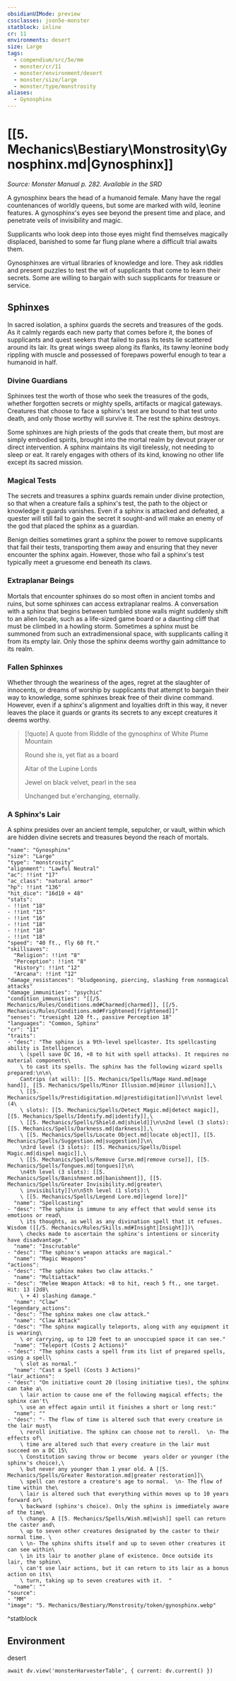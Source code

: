 ```yaml
---
obsidianUIMode: preview
cssclasses: json5e-monster
statblock: inline
cr: 11
environments: desert
size: Large
tags:
  - compendium/src/5e/mm
  - monster/cr/11
  - monster/environment/desert
  - monster/size/large
  - monster/type/monstrosity
aliases:
  - Gynosphinx
---
```

# [[5. Mechanics\Bestiary\Monstrosity\Gynosphinx.md|Gynosphinx]]
*Source: Monster Manual p. 282. Available in the <span title='Systems Reference Document (5.1)'>SRD</span>*

A gynosphinx bears the head of a humanoid female. Many have the regal countenances of worldly queens, but some are marked with wild, leonine features. A gynosphinx's eyes see beyond the present time and place, and penetrate veils of invisibility and magic.

Supplicants who look deep into those eyes might find themselves magically displaced, banished to some far flung plane where a difficult trial awaits them.

Gynosphinxes are virtual libraries of knowledge and lore. They ask riddles and present puzzles to test the wit of supplicants that come to learn their secrets. Some are willing to bargain with such supplicants for treasure or service.

## Sphinxes

In sacred isolation, a sphinx guards the secrets and treasures of the gods. As it calmly regards each new party that comes before it, the bones of supplicants and quest seekers that failed to pass its tests lie scattered around its lair. Its great wings sweep along its flanks, its tawny leonine body rippling with muscle and possessed of forepaws powerful enough to tear a humanoid in half.

### Divine Guardians

Sphinxes test the worth of those who seek the treasures of the gods, whether forgotten secrets or mighty spells, artifacts or magical gateways. Creatures that choose to face a sphinx's test are bound to that test unto death, and only those worthy will survive it. The rest the sphinx destroys.

Some sphinxes are high priests of the gods that create them, but most are simply embodied spirits, brought into the mortal realm by devout prayer or direct intervention. A sphinx maintains its vigil tirelessly, not needing to sleep or eat. It rarely engages with others of its kind, knowing no other life except its sacred mission.

### Magical Tests

The secrets and treasures a sphinx guards remain under divine protection, so that when a creature fails a sphinx's test, the path to the object or knowledge it guards vanishes. Even if a sphinx is attacked and defeated, a quester will still fail to gain the secret it sought-and will make an enemy of the god that placed the sphinx as a guardian.

Benign deities sometimes grant a sphinx the power to remove supplicants that fail their tests, transporting them away and ensuring that they never encounter the sphinx again. However, those who fail a sphinx's test typically meet a gruesome end beneath its claws.

### Extraplanar Beings

Mortals that encounter sphinxes do so most often in ancient tombs and ruins, but some sphinxes can access extraplanar realms. A conversation with a sphinx that begins between tumbled stone walls might suddenly shift to an alien locale, such as a life-sized game board or a daunting cliff that must be climbed in a howling storm. Sometimes a sphinx must be summoned from such an extradimensional space, with supplicants calling it from its empty lair. Only those the sphinx deems worthy gain admittance to its realm.

### Fallen Sphinxes

Whether through the weariness of the ages, regret at the slaughter of innocents, or dreams of worship by supplicants that attempt to bargain their way to knowledge, some sphinxes break free of their divine command. However, even if a sphinx's alignment and loyalties drift in this way, it never leaves the place it guards or grants its secrets to any except creatures it deems worthy.

> [!quote] A quote from Riddle of the gynosphinx of White Plume Mountain  
> 
> Round she is, yet flat as a board
> 
> Altar of the Lupine Lords
> 
> Jewel on black velvet, pearl in the sea
> 
> Unchanged but e'erchanging, eternally.

### A Sphinx's Lair

A sphinx presides over an ancient temple, sepulcher, or vault, within which are hidden divine secrets and treasures beyond the reach of mortals.

```statblock
"name": "Gynosphinx"
"size": "Large"
"type": "monstrosity"
"alignment": "Lawful Neutral"
"ac": !!int "17"
"ac_class": "natural armor"
"hp": !!int "136"
"hit_dice": "16d10 + 48"
"stats":
- !!int "18"
- !!int "15"
- !!int "16"
- !!int "18"
- !!int "18"
- !!int "18"
"speed": "40 ft., fly 60 ft."
"skillsaves":
  "Religion": !!int "8"
  "Perception": !!int "8"
  "History": !!int "12"
  "Arcana": !!int "12"
"damage_resistances": "bludgeoning, piercing, slashing from nonmagical attacks"
"damage_immunities": "psychic"
"condition_immunities": "[[/5. Mechanics/Rules/Conditions.md#Charmed|charmed]], [[/5. Mechanics/Rules/Conditions.md#Frightened|frightened]]"
"senses": "truesight 120 ft., passive Perception 18"
"languages": "Common, Sphinx"
"cr": "11"
"traits":
- "desc": "The sphinx is a 9th-level spellcaster. Its spellcasting ability is Intelligence\
    \ (spell save DC 16, +8 to hit with spell attacks). It requires no material components\
    \ to cast its spells. The sphinx has the following wizard spells prepared:\n\n\
    Cantrips (at will): [[5. Mechanics/Spells/Mage Hand.md|mage hand]], [[5. Mechanics/Spells/Minor Illusion.md|minor illusion]],\
    \ [[5. Mechanics/Spells/Prestidigitation.md|prestidigitation]]\n\n1st level (4\
    \ slots): [[5. Mechanics/Spells/Detect Magic.md|detect magic]], [[5. Mechanics/Spells/Identify.md|identify]],\
    \ [[5. Mechanics/Spells/Shield.md|shield]]\n\n2nd level (3 slots): [[5. Mechanics/Spells/Darkness.md|darkness]],\
    \ [[5. Mechanics/Spells/Locate Object.md|locate object]], [[5. Mechanics/Spells/Suggestion.md|suggestion]]\n\
    \n3rd level (3 slots): [[5. Mechanics/Spells/Dispel Magic.md|dispel magic]],\
    \ [[5. Mechanics/Spells/Remove Curse.md|remove curse]], [[5. Mechanics/Spells/Tongues.md|tongues]]\n\
    \n4th level (3 slots): [[5. Mechanics/Spells/Banishment.md|banishment]], [[5. Mechanics/Spells/Greater Invisibility.md|greater\
    \ invisibility]]\n\n5th level (1 slots):\
    \ [[5. Mechanics/Spells/Legend Lore.md|legend lore]]"
  "name": "Spellcasting"
- "desc": "The sphinx is immune to any effect that would sense its emotions or read\
    \ its thoughts, as well as any divination spell that it refuses. Wisdom ([[/5. Mechanics/Rules/Skills.md#Insight|Insight]])\
    \ checks made to ascertain the sphinx's intentions or sincerity have disadvantage."
  "name": "Inscrutable"
- "desc": "The sphinx's weapon attacks are magical."
  "name": "Magic Weapons"
"actions":
- "desc": "The sphinx makes two claw attacks."
  "name": "Multiattack"
- "desc": "Melee Weapon Attack: +8 to hit, reach 5 ft., one target. Hit: 13 (2d8\
    \ + 4) slashing damage."
  "name": "Claw"
"legendary_actions":
- "desc": "The sphinx makes one claw attack."
  "name": "Claw Attack"
- "desc": "The sphinx magically teleports, along with any equipment it is wearing\
    \ or carrying, up to 120 feet to an unoccupied space it can see."
  "name": "Teleport (Costs 2 Actions)"
- "desc": "The sphinx casts a spell from its list of prepared spells, using a spell\
    \ slot as normal."
  "name": "Cast a Spell (Costs 3 Actions)"
"lair_actions":
- "desc": "On initiative count 20 (losing initiative ties), the sphinx can take a\
    \ lair action to cause one of the following magical effects; the sphinx can't\
    \ use an effect again until it finishes a short or long rest:"
  "name": ""
- "desc": "- The flow of time is altered such that every creature in the lair must\
    \ reroll initiative. The sphinx can choose not to reroll.  \n- The effects of\
    \ time are altered such that every creature in the lair must succeed on a DC 15\
    \ Constitution saving throw or become  years older or younger (the sphinx's choice),\
    \ but never any younger than 1 year old. A [[5. Mechanics/Spells/Greater Restoration.md|greater restoration]]\
    \ spell can restore a creature's age to normal.  \n- The flow of time within the\
    \ lair is altered such that everything within moves up to 10 years forward or\
    \ backward (sphinx's choice). Only the sphinx is immediately aware of the time\
    \ change. A [[5. Mechanics/Spells/Wish.md|wish]] spell can return the caster and\
    \ up to seven other creatures designated by the caster to their normal time. \
    \ \n- The sphinx shifts itself and up to seven other creatures it can see within\
    \ in its lair to another plane of existence. Once outside its lair, the sphinx\
    \ can't use lair actions, but it can return to its lair as a bonus action on its\
    \ turn, taking up to seven creatures with it.  "
  "name": ""
"source":
- "MM"
"image": "5. Mechanics/Bestiary/Monstrosity/token/gynosphinx.webp"
```
^statblock

## Environment

desert

```dataviewjs
await dv.view('monsterHarvesterTable', { current: dv.current() })
```
